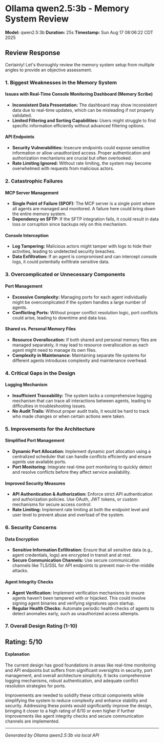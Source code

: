 # Ollama qwen2.5:3b - Memory System Review

**Model:** qwen2.5:3b
**Duration:** 25s
**Timestamp:** Sun Aug 17 08:06:22 CDT 2025

## Review Response

Certainly! Let's thoroughly review the memory system setup from multiple angles to provide an objective assessment.

### 1. Biggest Weaknesses in the Memory System

#### Issues with Real-Time Console Monitoring Dashboard (Memory Scribe)

- **Inconsistent Data Presentation:** The dashboard may show inconsistent data due to real-time updates, which can be misleading if not properly validated.
- **Limited Filtering and Sorting Capabilities:** Users might struggle to find specific information efficiently without advanced filtering options.

#### API Endpoints

- **Security Vulnerabilities:** Insecure endpoints could expose sensitive information or allow unauthorized access. Proper authentication and authorization mechanisms are crucial but often overlooked.
- **Rate Limiting Ignored:** Without rate limiting, the system may become overwhelmed with requests from malicious actors.

### 2. Catastrophic Failures

#### MCP Server Management

- **Single Point of Failure (SPOF):** The MCP server is a single point where all agents are managed and monitored. A failure here could bring down the entire memory system.
- **Dependency on SFTP:** If the SFTP integration fails, it could result in data loss or corruption since backups rely on this mechanism.

#### Console Interception

- **Log Tampering:** Malicious actors might tamper with logs to hide their activities, leading to undetected security breaches.
- **Data Exfiltration:** If an agent is compromised and can intercept console logs, it could potentially exfiltrate sensitive data.

### 3. Overcomplicated or Unnecessary Components

#### Port Management

- **Excessive Complexity:** Managing ports for each agent individually might be overcomplicated if the system handles a large number of agents.
- **Conflicting Ports:** Without proper conflict resolution logic, port conflicts could arise, leading to downtime and data loss.

#### Shared vs. Personal Memory Files

- **Resource Overallocation:** If both shared and personal memory files are managed separately, it may lead to resource overallocation as each agent might need to manage its own files.
- **Complexity in Maintenance:** Maintaining separate file systems for different agents introduces complexity and maintenance overhead.

### 4. Critical Gaps in the Design

#### Logging Mechanism

- **Insufficient Traceability:** The system lacks a comprehensive logging mechanism that can trace all interactions between agents, leading to difficulties in troubleshooting issues.
- **No Audit Trails:** Without proper audit trails, it would be hard to track who made changes or when certain actions were taken.

### 5. Improvements for the Architecture

#### Simplified Port Management

- **Dynamic Port Allocation:** Implement dynamic port allocation using a centralized scheduler that can handle conflicts efficiently and ensure agents use available ports.
- **Port Monitoring:** Integrate real-time port monitoring to quickly detect and resolve conflicts before they affect service availability.

#### Improved Security Measures

- **API Authentication & Authorization:** Enforce strict API authentication and authorization policies. Use OAuth, JWT tokens, or custom mechanisms for secure access control.
- **Rate Limiting:** Implement rate limiting at both the endpoint level and user level to prevent abuse and overload of the system.

### 6. Security Concerns

#### Data Encryption

- **Sensitive Information Exfiltration:** Ensure that all sensitive data (e.g., agent credentials, logs) are encrypted in transit and at rest.
- **Secure Communication Channels:** Use secure communication channels like TLS/SSL for API endpoints to prevent man-in-the-middle attacks.

#### Agent Integrity Checks

- **Agent Verification:** Implement verification mechanisms to ensure agents haven’t been tampered with or hijacked. This could involve signing agent binaries and verifying signatures upon startup.
- **Regular Health Checks:** Automate periodic health checks of agents to detect anomalies early, such as unauthorized access attempts.

### 7. Overall Design Rating (1-10)

## Rating: 5/10

#### Explanation

The current design has good foundations in areas like real-time monitoring and API endpoints but suffers from significant oversights in security, port management, and overall architecture simplicity. It lacks comprehensive logging mechanisms, robust authentication, and adequate conflict resolution strategies for ports.

Improvements are needed to solidify these critical components while simplifying the system to reduce complexity and enhance stability and security. Addressing these points would significantly improve the design, bringing it closer to a high rating of 8/10 or even higher if further improvements like agent integrity checks and secure communication channels are implemented.

---
*Generated by Ollama qwen2.5:3b via local API*
